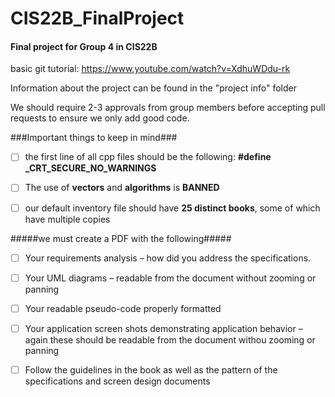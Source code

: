 # CIS22B_FinalProject #
#### Final project for Group 4 in CIS22B ####

basic git tutorial: https://www.youtube.com/watch?v=XdhuWDdu-rk

Information about the project can be found in the "project info" folder

We should require 2-3 approvals from group members before accepting pull requests to ensure we only add good code.


###Important things to keep in mind###

- [ ] the first line of all cpp files should be the following:
**#define _CRT_SECURE_NO_WARNINGS**

- [ ] The use of **vectors** and **algorithms** is **BANNED**

- [ ] our default inventory file should have **25 distinct books**, some of which have multiple copies

#####we must create a PDF with the following#####
- [ ] Your requirements analysis – how did you address the specifications.
- [ ] Your UML diagrams – readable from the document without zooming or panning
- [ ] Your readable pseudo-code properly formatted
- [ ] Your application screen shots demonstrating application behavior – again these should be readable from the document withou zooming or panning
- [ ] Follow the guidelines in the book as well as the pattern of the specifications and screen design documents

